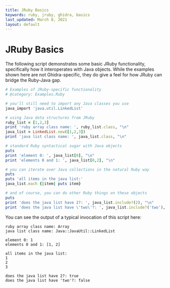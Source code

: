 ```yaml
---
title: JRuby Basics
keywords: ruby, jruby, ghidra, basics
last_updated: March 8, 2021
layout: default
---
```



# JRuby Basics
The following script demonstrates some basic JRuby functionality, specifically
how it interoperates with Java objects. While the examples shown here are not
Ghidra-specific, they do give a feel for how JRuby can bridge the Ruby-Java gap.

```ruby
# Examples of JRuby-specific functionality
# @category: Examples.Ruby

# you'll still need to import any Java classes you use
java_import 'java.util.LinkedList'

# using Java data structures from JRuby
ruby_list = [1,2,3] 
print 'ruby array class name: ', ruby_list.class, "\n"
java_list = LinkedList.new([1,2,3])
print 'java list class name: ', java_list.class, "\n"

# standard Ruby syntactical sugar with Java objects
puts
print 'element 0: ', java_list[0], "\n"
print 'elements 0 and 1: ', java_list[0,2], "\n"

# you can iterate over Java collections in the natural Ruby way
puts
puts 'all items in the java list:'
java_list.each {|item| puts item}

# and of course, you can do other Ruby things on these objects
puts
print 'does the java list have 2?: ', java_list.include?(2), "\n"
print 'does the java list have \'two\'?: ', java_list.include?('two'), "\n"
```

You can see the output of a typical invocation of this script here:

```
ruby array class name: Array
java list class name: Java::JavaUtil::LinkedList

element 0: 1
elements 0 and 1: [1, 2]

all items in the java list:
1
2
3

does the java list have 2?: true
does the java list have 'two'?: false
```

